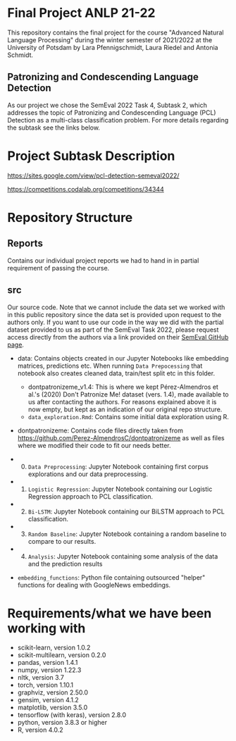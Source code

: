 # Final Project ANLP 21-22


This repository contains the final project for the course "Advanced Natural Language Processing" during the winter semester of 2021/2022 at the University of Potsdam by Lara Pfennigschmidt, Laura Riedel and Antonia Schmidt.

## Patronizing and Condescending Language Detection

As our project we chose the SemEval 2022 Task 4, Subtask 2, which addresses the topic of Patronizing and Condescending Language (PCL) Detection as a multi-class classification problem. For more details regarding the subtask see the links below.


# Project Subtask Description
https://sites.google.com/view/pcl-detection-semeval2022/

https://competitions.codalab.org/competitions/34344

# Repository Structure

## Reports
Contains our individual project reports we had to hand in in partial requirement of passing the course.

## src
Our source code. 
Note that we cannot include the data set we worked with in this public repository since the data set is provided upon request to the authors only. If you want to use our code in the way we did with the partial dataset provided to us as part of the SemEval Task 2022, please request access directly from the authors via a link provided on their [SemEval GitHub page](https://github.com/Perez-AlmendrosC/dontpatronizeme "dontpatronizeme SemEval 2022").

- data: Contains objects created in our Jupyter Notebooks like embedding matrices, predictions etc. When running `Data Prepocessing` that notebook also creates cleaned data, train/test split etc in this folder.
	- dontpatronizeme_v1.4: This is where we kept Pérez-Almendros et al.'s (2020) Don't Patronize Me! dataset (vers. 1.4), made available to us after contacting the authors. For reasons explained above it is now empty, but kept as an indication of our original repo structure.
  - `data_exploration.Rmd`: Contains some initial data exploration using R.

- dontpatronizeme: Contains code files directly taken from https://github.com/Perez-AlmendrosC/dontpatronizeme as well as files where we modified their code to fit our needs better.
- 0. `Data Preprocessing`: Jupyter Notebook containing first corpus explorations and our data preprocessing.
- 1. `Logistic Regression`: Jupyter Notebook containing our Logistic Regression approach to PCL classification.
- 2. `Bi-LSTM`: Jupyter Notebook containing our BiLSTM approach to PCL classification.
- 3. `Random Baseline`: Jupyter Notebook containing a random baseline to compare to our results.
- 4. `Analysis`: Jupyter Notebook containing some analysis of the data and the prediction results
- `embedding_functions`: Python file containing outsourced "helper" functions for dealing with GoogleNews embeddings.

# Requirements/what we have been working with
- scikit-learn, version 1.0.2
- scikit-multilearn, version 0.2.0
- pandas, version 1.4.1
- numpy, version 1.22.3
- nltk, version 3.7
- torch, version 1.10.1
- graphviz, version 2.50.0
- gensim, version 4.1.2
- matplotlib, version 3.5.0
- tensorflow (with keras), version 2.8.0
- python, version 3.8.3 or higher
- R, version 4.0.2
